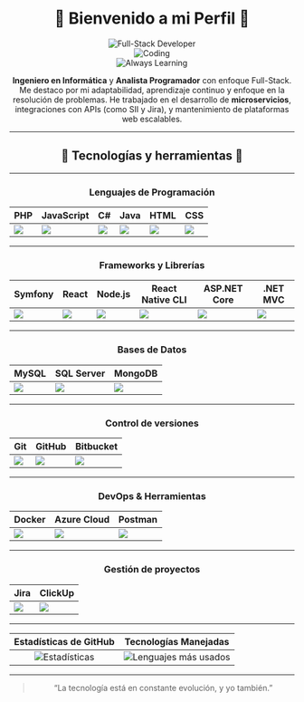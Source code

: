 <div align="center" >
<p align="center">
  
  <h1>👋 Bienvenido a mi Perfil 👋</h1>

  <img src="https://img.shields.io/badge/Full--Stack-Developer-blueviolet?style=for-the-badge&logo=dev.to" alt="Full-Stack Developer"/><br>
  <img src="https://img.shields.io/badge/Coding-100%25-green?style=for-the-badge&logo=visualstudiocode" alt="Coding"/><br>
  <img src="https://img.shields.io/badge/Always--Learning-yellow?style=for-the-badge&logo=read-the-docs" alt="Always Learning"/>

</p>

<p align="center">
  <b>Ingeniero en Informática</b> y <b>Analista Programador</b> con enfoque Full-Stack.  
  Me destaco por mi adaptabilidad, aprendizaje continuo y enfoque en la resolución de problemas.  
  He trabajado en el desarrollo de <b>microservicios</b>, integraciones con APIs (como SII y Jira),  
  y mantenimiento de plataformas web escalables.
</p>

---

## 🧰 Tecnologías y herramientas 🧰

---

### Lenguajes de Programación

| PHP         | JavaScript   | C#          | Java        | HTML        | CSS         |
|-------------|--------------|-------------|-------------|-------------|-------------|
| ![](https://img.shields.io/badge/PHP-777BB4?style=for-the-badge&logo=php&logoColor=white) | ![](https://img.shields.io/badge/JavaScript-F7DF1E?style=for-the-badge&logo=javascript&logoColor=black) | ![](https://img.shields.io/badge/C%23-239120?style=for-the-badge&logo=c-sharp&logoColor=white) | ![](https://img.shields.io/badge/Java-007396?style=for-the-badge&logo=java&logoColor=white) | ![](https://img.shields.io/badge/HTML5-E34F26?style=for-the-badge&logo=html5&logoColor=white) | ![](https://img.shields.io/badge/CSS3-1572B6?style=for-the-badge&logo=css3&logoColor=white) |

---

### Frameworks y Librerías

| Symfony     | React        | Node.js     | React Native CLI | ASP.NET Core | .NET MVC    |
|-------------|--------------|-------------|------------------|--------------|-------------|
| ![](https://img.shields.io/badge/Symfony-000000?style=for-the-badge&logo=symfony&logoColor=white) | ![](https://img.shields.io/badge/React-61DAFB?style=for-the-badge&logo=react&logoColor=black) | ![](https://img.shields.io/badge/Node.js-339933?style=for-the-badge&logo=nodedotjs&logoColor=white) | ![](https://img.shields.io/badge/React_Native-20232A?style=for-the-badge&logo=react&logoColor=61DAFB) | ![](https://img.shields.io/badge/ASP.NET_Core-512BD4?style=for-the-badge&logo=dotnet&logoColor=white) | ![](https://img.shields.io/badge/.NET_MVC-512BD4?style=for-the-badge&logo=dotnet&logoColor=white) |

---

### Bases de Datos

| MySQL       | SQL Server  | MongoDB     |
|-------------|-------------|-------------|
| ![](https://img.shields.io/badge/MySQL-4479A1?style=for-the-badge&logo=mysql&logoColor=white) | ![](https://img.shields.io/badge/SQL_Server-CC2927?style=for-the-badge&logo=microsoftsqlserver&logoColor=white) | ![](https://img.shields.io/badge/MongoDB-47A248?style=for-the-badge&logo=mongodb&logoColor=white) |

---

### Control de versiones

| Git         | GitHub      | Bitbucket   |
|-------------|-------------|-------------|
| ![](https://img.shields.io/badge/Git-F05032?style=for-the-badge&logo=git&logoColor=white) | ![](https://img.shields.io/badge/GitHub-181717?style=for-the-badge&logo=github&logoColor=white) | ![](https://img.shields.io/badge/Bitbucket-0052CC?style=for-the-badge&logo=bitbucket&logoColor=white) |

---

### DevOps & Herramientas

| Docker      | Azure Cloud | Postman     |
|-------------|-------------|-------------|
| ![](https://img.shields.io/badge/Docker-2496ED?style=for-the-badge&logo=docker&logoColor=white) | ![](https://img.shields.io/badge/Microsoft_Azure-0078D7?style=for-the-badge&logo=microsoftazure&logoColor=white) | ![](https://img.shields.io/badge/Postman-FF6C37?style=for-the-badge&logo=postman&logoColor=white) |

---
### Gestión de proyectos

| Jira        | ClickUp     |
|-------------|-------------|
| ![](https://img.shields.io/badge/Jira-0052CC?style=for-the-badge&logo=jira&logoColor=white) | ![](https://img.shields.io/badge/ClickUp-7B68EE?style=for-the-badge&logo=clickup&logoColor=white) |

---


| Estadísticas de GitHub | Tecnologías Manejadas  |
|:---------------------:|:-------------------:|
| ![Estadísticas](https://github-readme-stats.vercel.app/api?username=EstebanCardenas27&show_icons=true&theme=radical&hide_border=true&hide_title=true&count_private=true&line_height=24) | ![Lenguajes más usados](https://github-readme-stats.vercel.app/api/top-langs/?username=EstebanCardenas27&layout=compact&theme=radical&hide_border=true&hide_title=true) |

--- 
> “La tecnología está en constante evolución, y yo también.”

</div>
